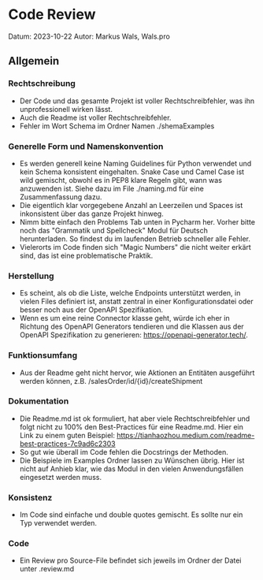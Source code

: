 # Code Review
Datum: 2023-10-22
Autor: Markus Wals, Wals.pro

## Allgemein
### Rechtschreibung
- Der Code und das gesamte Projekt ist voller Rechtschreibfehler, was ihn unprofessionell wirken lässt.
- Auch die Readme ist voller Rechtschreibfehler.
- Fehler im Wort Schema im Ordner Namen ./shemaExamples

### Generelle Form und Namenskonvention
- Es werden generell keine Naming Guidelines für Python verwendet und kein Schema konsistent eingehalten. Snake Case und Camel Case ist wild gemischt, obwohl es in PEP8 klare Regeln gibt, wann was anzuwenden ist. Siehe dazu im File ./naming.md für eine Zusammenfassung dazu.
- Die eigentlich klar vorgegebene Anzahl an Leerzeilen und Spaces ist inkonsistent über das ganze Projekt hinweg.
- Nimm bitte einfach den Problems Tab unten in Pycharm her. Vorher bitte noch das "Grammatik und Spellcheck" Modul für Deutsch herunterladen. So findest du im laufenden Betrieb schneller alle Fehler.
- Vielerorts im Code finden sich "Magic Numbers" die nicht weiter erkärt sind, das ist eine problematische Praktik.

### Herstellung
- Es scheint, als ob die Liste, welche Endpoints unterstützt werden, in vielen Files definiert ist, anstatt zentral in einer Konfigurationsdatei oder besser noch aus der OpenAPI Spezifikation.
- Wenn es um eine reine Connector klasse geht, würde ich eher in Richtung des OpenAPI Generators tendieren und die Klassen aus der OpenAPI Spezifikation zu generieren: https://openapi-generator.tech/.

### Funktionsumfang
- Aus der Readme geht nicht hervor, wie Aktionen an Entitäten ausgeführt werden können, z.B. /salesOrder/id/{id}/createShipment

### Dokumentation
- Die Readme.md ist ok formuliert, hat aber viele Rechtschreibfehler und folgt nicht zu 100% den Best-Practices für eine Readme.md. Hier ein Link zu einem guten Beispiel: https://tianhaozhou.medium.com/readme-best-practices-7c9ad6c2303
- So gut wie überall im Code fehlen die Docstrings der Methoden.
- Die Beispiele im Examples Ordner lassen zu Wünschen übrig. Hier ist nicht auf Anhieb klar, wie das Modul in den vielen Anwendungsfällen eingesetzt werden muss.

### Konsistenz
- Im Code sind einfache und double quotes gemischt. Es sollte nur ein Typ verwendet werden.

### Code
- Ein Review pro Source-File befindet sich jeweils im Ordner der Datei unter <Dateiname>.review.md